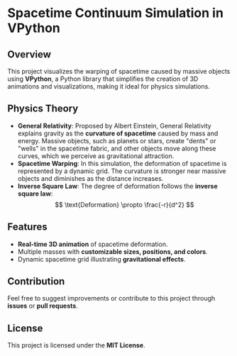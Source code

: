 # Spacetime Continuum Simulation in VPython

## **Overview**
This project visualizes the warping of spacetime caused by massive objects using **VPython**, a Python library that simplifies the creation of 3D animations and visualizations, making it ideal for physics simulations.

## **Physics Theory**
- **General Relativity**: Proposed by Albert Einstein, General Relativity explains gravity as the **curvature of spacetime** caused by mass and energy. Massive objects, such as planets or stars, create "dents" or "wells" in the spacetime fabric, and other objects move along these curves, which we perceive as gravitational attraction.
- **Spacetime Warping**: In this simulation, the deformation of spacetime is represented by a dynamic grid. The curvature is stronger near massive objects and diminishes as the distance increases.
- **Inverse Square Law**: The degree of deformation follows the **inverse square law**:
  $$ \text{Deformation} \propto \frac{-r}{d^2} $$

## **Features**
- **Real-time 3D animation** of spacetime deformation.
- Multiple masses with **customizable sizes, positions, and colors**.
- Dynamic spacetime grid illustrating **gravitational effects**.

## **Contribution**
Feel free to suggest improvements or contribute to this project through **issues** or **pull requests**.

## **License**
This project is licensed under the **MIT License**.
